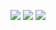 ![](https://img.shields.io/badge/day%20📅-19-blue)   	![](https://img.shields.io/badge/stars%20⭐-38-yellow)   	![](https://img.shields.io/badge/days%20completed-19-red)